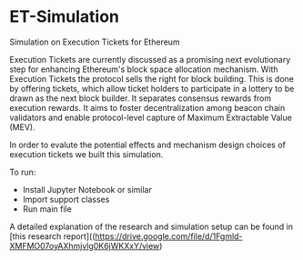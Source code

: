 # ET-Simulation
Simulation on Execution Tickets for Ethereum

Execution Tickets are currently discussed as a promising next evolutionary step for enhancing Ethereum's block space allocation mechanism. With Execution Tickets the protocol sells the right for block building. This is done by offering tickets, which allow ticket holders to participate in a lottery to be drawn as the next block builder. It separates consensus rewards from execution rewards. It aims to foster decentralization among beacon chain validators and enable protocol-level capture of Maximum Extractable Value (MEV). 

In order to evalute the potential effects and mechanism design choices of execution tickets we built this simulation.

To run:
- Install Jupyter Notebook or similar
- Import support classes
- Run main file

A detailed explanation of the research and simulation setup can be found in [this research report]((https://drive.google.com/file/d/1Fgmld-XMFMO07oyAXhmjvlg0K6jWKXxY/view)
